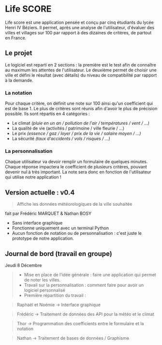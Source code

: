 # Life SCORE
Life score est une application pensée et conçu par cinq étudiants du lycée Henri IV Béziers. Il permet, après une analyse de l'utilisateur, d'évaluer des villes et villages sur 100 par rapport à des dizaines de critères, de partout en France.

## Le projet
Le logiciel est reparti en 2 sections : la première est le test afin de connaître au maximum les attentes de l'utilisateur. Le deuxième permet de choisir une ville et défini le résultat (avec détails) du niveau de compatibilité par rapport à la demande.


### La notation
Pour chaque critère, on définit une note sur 100 ainsi qu'un coefficient qui est de base 1. Le plus de critères sont réunis afin d'avoir le plus de précision possible. Ils sont répartis en 4 catégories :

 - Le climat *(pluie en un an / pollution de l'air / températures / vent / ...)*
 - La qualité de vie (activités / patrimoine / ville fleurie / ...)
 - Le prix *(essence / gaz / loyer / prix de la vie / salaire moyen / ...)*
 - La sécurité *(taux d'accidents / vols / risques / ...)*


### La personnalisation 
Chaque utilisateur va devoir remplir un formulaire de quelques minutes. Chaque réponse impactera le coefficient de plusieurs critères, pouvant devenir nul à très important. La note sera donc en fonction de l'utilisateur qui utilise notre application !


## Version actuelle : v0.4

> Affiche les données météorologiques de la ville souhaitée

fait par Frédéric MARQUET & Nathan BOSY

 - Sans interface graphique
 - Fonctionne uniquement avec un terminal Python
 - Aucun fonction de notation ou de personnalisation : c'est juste le prototype de notre application.

## Journal de bord (travail en groupe)
Jeudi 8 Décembre
>- Mise en place de l'idée générale : faire une application qui permet de noter les villes. 
>- Travail sur la personnalisation : comment faire pour avoir un logiciel personnalisé
>- Première répartition du travail : 

>Raphaël et Noémie -> Interface graphique

>Frédéric -> Traitement de données des API pour la météo et le climat

>Thor -> Programmation des coefficients entre le formulaire et la notation

>Nathan -> Traitement de bases de données / Graphisme
